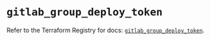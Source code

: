 # `gitlab_group_deploy_token`

Refer to the Terraform Registry for docs: [`gitlab_group_deploy_token`](https://registry.terraform.io/providers/gitlabhq/gitlab/18.3.0/docs/resources/group_deploy_token).
